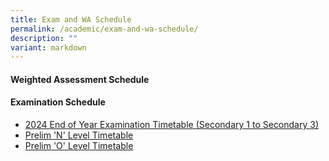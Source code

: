 ```yaml
---
title: Exam and WA Schedule
permalink: /academic/exam-and-wa-schedule/
description: ""
variant: markdown
---
```

#### Weighted Assessment Schedule



#### Examination  Schedule
* [2024 End of Year Examination Timetable (Secondary 1 to Secondary 3)](https://go.gov.sg/s1-to-s3-end-of-year-timetable)
* [Prelim 'N' Level Timetable](/files/2024_Prelim_N_Level_Timetable.pdf)
* [Prelim 'O' Level Timetable](/files/2024_Prelim_O_Level_Timetable.pdf)